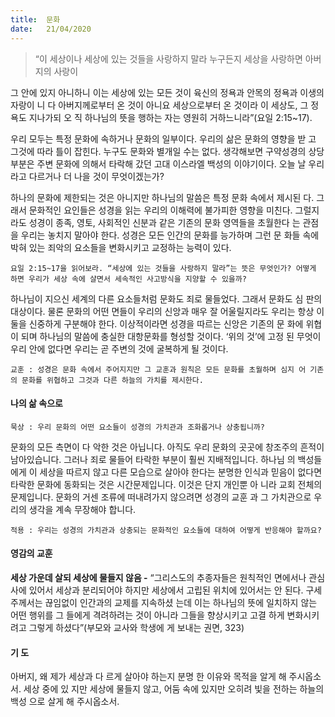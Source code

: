 ```yaml
---
title:  문화
date:   21/04/2020
---
```


> <p>
> “이 세상이나 세상에 있는 것들을 사랑하지 말라 누구든지 세상을 사랑하면 아버지의 사랑이
그 안에 있지 아니하니 이는 세상에 있는 모든 것이 육신의 정욕과 안목의 정욕과 이생의 자랑이
니 다 아버지께로부터 온 것이 아니요 세상으로부터 온 것이라 이 세상도, 그 정욕도 지나가되 오
직 하나님의 뜻을 행하는 자는 영원히 거하느니라”(요일 2:15~17).

우리 모두는 특정 문화에 속하거나 문화의 일부이다. 우리의 삶은 문화의 영향을 받
고 그것에 따라 틀이 잡힌다. 누구도 문화와 별개일 수는 없다. 생각해보면 구약성경의
상당 부분은 주변 문화에 의해서 타락해 갔던 고대 이스라엘 백성의 이야기이다. 오늘
날 우리라고 다르거나 더 나을 것이 무엇이겠는가?

하나의 문화에 제한되는 것은 아니지만 하나님의 말씀은 특정 문화 속에서 제시된
다. 그래서 문화적인 요인들은 성경을 읽는 우리의 이해력에 불가피한 영향을 미친다.
그럴지라도 성경이 종족, 영토, 사회적인 신분과 같은 기존의 문화 영역들을 초월한다
는 관점을 우리는 놓치지 말아야 한다. 성경은 모든 인간의 문화를 능가하며 그런 문
화들 속에 박혀 있는 죄악의 요소들을 변화시키고 교정하는 능력이 있다.

`요일 2:15~17을 읽어보라. “세상에 있는 것들을 사랑하지 말라”는 뜻은 무엇인가?
어떻게 하면 우리가 세상 속에 살면서 세속적인 사고방식을 지양할 수 있을까?`

하나님이 지으신 세계의 다른 요소들처럼 문화도 죄로 물들었다. 그래서 문화도 심
판의 대상이다. 물론 문화의 어떤 면들이 우리의 신앙과 매우 잘 어울릴지라도 우리는
항상 이 둘을 신중하게 구분해야 한다. 이상적이라면 성경을 따르는 신앙은 기존의 문
화에 위협이 되며 하나님의 말씀에 충실한 대항문화를 형성할 것이다. ‘위의 것’에 고정
된 무엇이 우리 안에 없다면 우리는 곧 주변의 것에 굴복하게 될 것이다.

`교훈 : 성경은 문화 속에서 주어지지만 그 교훈과 원칙은 모든 문화를 초월하며 심지
어 기존의 문화를 위협하고 그것과 다른 하늘의 가치를 제시한다.`

#### 나의 삶 속으로

`묵상 : 우리 문화의 어떤 요소들이 성경의 가치관과 조화롭거나 상충됩니까?`

문화의 모든 측면이 다 악한 것은 아닙니다. 아직도 우리 문화의 곳곳에 창조주의
흔적이 남아있습니다. 그러나 죄로 물들어 타락한 부분이 훨씬 지배적입니다. 하나님
의 백성들에게 이 세상을 따르지 않고 다른 모습으로 살아야 한다는 분명한 인식과
믿음이 없다면 타락한 문화에 동화되는 것은 시간문제입니다. 이것은 단지 개인뿐 아
니라 교회 전체의 문제입니다. 문화의 거센 조류에 떠내려가지 않으려면 성경의 교훈
과 그 가치관으로 우리의 생각을 계속 무장해야 합니다.

`적용 : 우리는 성경의 가치관과 상충되는 문화적인 요소들에 대하여 어떻게 반응해야
할까요?`

#### 영감의 교훈

**세상 가운데 살되 세상에 물들지 않음 -** “그리스도의
추종자들은 원칙적인 면에서나 관심사에 있어서 세상과
분리되어야 하지만 세상에서 고립된 위치에 있어서는 안
된다. 구세주께서는 끊임없이 인간과의 교제를 지속하셨
는데 이는 하나님의 뜻에 일치하지 않는 어떤 행위를 그
들에게 격려하려는 것이 아니라 그들을 향상시키고 고결
하게 변화시키려고 그렇게 하셨다”(부모와 교사와 학생에
게 보내는 권면, 323)

#### 기 도

아버지, 왜 제가 세상과 다
르게 살아야 하는지 분명
한 이유와 목적을 알게 해
주시옵소서. 세상 중에 있
지만 세상에 물들지 않고,
어둠 속에 있지만 오히려
빛을 전하는 하늘의 백성
으로 살게 해 주시옵소서.